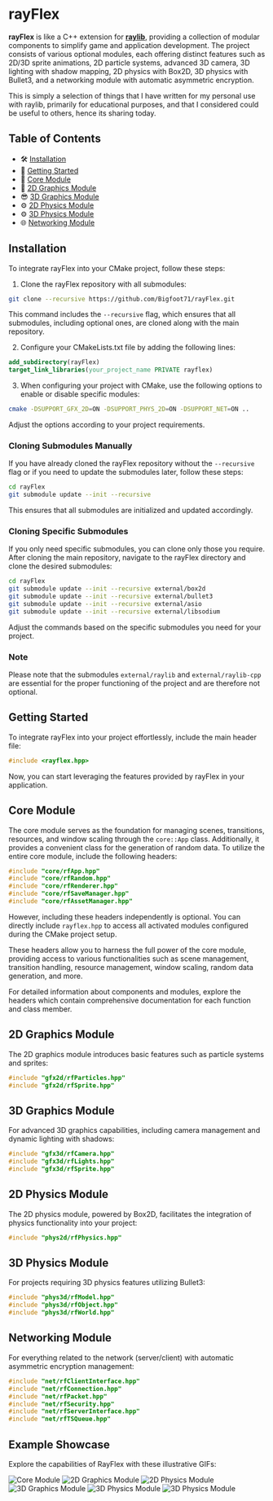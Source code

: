 # rayFlex

**rayFlex** is like a C++ extension for [**raylib**](https://www.raylib.com/), providing a collection of modular components to simplify game and application development. The project consists of various optional modules, each offering distinct features such as 2D/3D sprite animations, 2D particle systems, advanced 3D camera, 3D lighting with shadow mapping, 2D physics with Box2D, 3D physics with Bullet3, and a networking module with automatic asymmetric encryption.

This is simply a selection of things that I have written for my personal use with raylib, primarily for educational purposes, and that I considered could be useful to others, hence its sharing today.

## Table of Contents

- 🛠️ [Installation](#installation)
- 🚀 [Getting Started](#getting-started)
- 🧰 [Core Module](#core-module)
- 🎨 [2D Graphics Module](#2d-graphics-module)
- 😎 [3D Graphics Module](#3d-graphics-module)
- ⚙️ [2D Physics Module](#2d-physics-module)
- ⚙️ [3D Physics Module](#3d-graphics-module)
- 🌐 [Networking Module](#networking-module)

## Installation

To integrate rayFlex into your CMake project, follow these steps:

1. Clone the rayFlex repository with all submodules:

```bash
git clone --recursive https://github.com/Bigfoot71/rayFlex.git
```

This command includes the `--recursive` flag, which ensures that all submodules, including optional ones, are cloned along with the main repository.

2. Configure your CMakeLists.txt file by adding the following lines:

```cmake
add_subdirectory(rayFlex)
target_link_libraries(your_project_name PRIVATE rayflex)
```

3. When configuring your project with CMake, use the following options to enable or disable specific modules:

```bash
cmake -DSUPPORT_GFX_2D=ON -DSUPPORT_PHYS_2D=ON -DSUPPORT_NET=ON ..
```

Adjust the options according to your project requirements.

### Cloning Submodules Manually

If you have already cloned the rayFlex repository without the `--recursive` flag or if you need to update the submodules later, follow these steps:

```bash
cd rayFlex
git submodule update --init --recursive
```

This ensures that all submodules are initialized and updated accordingly.

### Cloning Specific Submodules

If you only need specific submodules, you can clone only those you require. After cloning the main repository, navigate to the rayFlex directory and clone the desired submodules:

```bash
cd rayFlex
git submodule update --init --recursive external/box2d
git submodule update --init --recursive external/bullet3
git submodule update --init --recursive external/asio
git submodule update --init --recursive external/libsodium
```

Adjust the commands based on the specific submodules you need for your project.

### Note
Please note that the submodules `external/raylib` and `external/raylib-cpp` are essential for the proper functioning of the project and are therefore not optional.

## Getting Started

To integrate rayFlex into your project effortlessly, include the main header file:

```cpp
#include <rayflex.hpp>
```

Now, you can start leveraging the features provided by rayFlex in your application.

## Core Module

The core module serves as the foundation for managing scenes, transitions, resources, and window scaling through the `core::App` class. Additionally, it provides a convenient class for the generation of random data. To utilize the entire core module, include the following headers:

```cpp
#include "core/rfApp.hpp"
#include "core/rfRandom.hpp"
#include "core/rfRenderer.hpp"
#include "core/rfSaveManager.hpp"
#include "core/rfAssetManager.hpp"
```

However, including these headers independently is optional. You can directly include `rayflex.hpp` to access all activated modules configured during the CMake project setup.

These headers allow you to harness the full power of the core module, providing access to various functionalities such as scene management, transition handling, resource management, window scaling, random data generation, and more.

For detailed information about components and modules, explore the headers which contain comprehensive documentation for each function and class member.

## 2D Graphics Module

The 2D graphics module introduces basic features such as particle systems and sprites:

```cpp
#include "gfx2d/rfParticles.hpp"
#include "gfx2d/rfSprite.hpp"
```

## 3D Graphics Module

For advanced 3D graphics capabilities, including camera management and dynamic lighting with shadows:

```cpp
#include "gfx3d/rfCamera.hpp"
#include "gfx3d/rfLights.hpp"
#include "gfx3d/rfSprite.hpp"
```

## 2D Physics Module

The 2D physics module, powered by Box2D, facilitates the integration of physics functionality into your project:

```cpp
#include "phys2d/rfPhysics.hpp"
```

## 3D Physics Module

For projects requiring 3D physics features utilizing Bullet3:

```cpp
#include "phys3d/rfModel.hpp"
#include "phys3d/rfObject.hpp"
#include "phys3d/rfWorld.hpp"
```

## Networking Module

For everything related to the network (server/client) with automatic asymmetric encryption management:

```cpp
#include "net/rfClientInterface.hpp"
#include "net/rfConnection.hpp"
#include "net/rfPacket.hpp"
#include "net/rfSecurity.hpp"
#include "net/rfServerInterface.hpp"
#include "net/rfTSQueue.hpp"
```

## Example Showcase

Explore the capabilities of RayFlex with these illustrative GIFs:

![Core Module](examples/resources/webp/core_mainshader.webp)
![2D Graphics Module](examples/resources/webp/gfx2d_sprites_and_particles.webp)
![2D Physics Module](examples/resources/webp/phys2d_basic.webp)
![3D Graphics Module](examples/resources/webp/gfx3d_lights.webp)
![3D Physics Module](examples/resources/webp/phys3d_basic.webp)
![3D Physics Module](examples/resources/webp/phys3d_world.webp)
